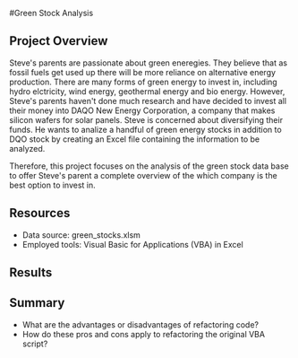 #Green Stock Analysis

## Project Overview

Steve's parents are passionate about green eneregies. They believe that as fossil fuels get used up there will be more reliance on alternative energy production. There are many forms of green energy to invest in, including hydro elctricity, wind energy, geothermal energy and bio energy. However, Steve's parents haven't done much research and have decided to invest all their money into DAQO New Energy Corporation, a company that makes silicon wafers for solar panels. Steve is concerned about diversifying their funds. He wants to analize a handful of green energy stocks in addition to DQO stock by creating an Excel file containing the information to be analyzed. 

Therefore, this project focuses on the analysis of the green stock data base to offer Steve's parent a complete overview of the which company is the best option to invest in. 

## Resources

* Data source: green_stocks.xlsm
* Employed tools: Visual Basic for Applications (VBA) in Excel

## Results 

## Summary 

* What are the advantages or disadvantages of refactoring code?
* How do these pros and cons apply to refactoring the original VBA script?
